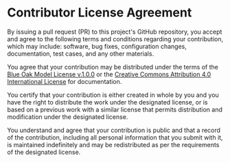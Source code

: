 # Contributor License Agreement

By issuing a pull request (PR) to this project's GitHub repository, you accept and agree to the following terms and conditions regarding your contribution, which may include: software, bug fixes, configuration changes, documentation, test cases, and any other materials.

You agree that your contribution may be distributed under the terms of the [Blue Oak Model License v.1.0.0](https://blueoakcouncil.org/license/1.0.0) or the [Creative Commons Attribution 4.0 International License](https://creativecommons.org/licenses/by/4.0/legalcode) for documentation.

You certify that your contribution is either created in whole by you and you have the right to distribute the work under the designated license, or is based on a previous work with a similar license that permits distribution and modification under the designated license.

You understand and agree that your contribution is public and that a record of the contribution, including all personal information that you submit with it, is maintained indefinitely and may be redistributed as per the requirements of the designated license.
